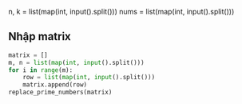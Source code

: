 n, k = list(map(int, input().split()))
nums = list(map(int, input().split()))

## Nhập matrix

```python
matrix = []
m, n = list(map(int, input().split()))
for i in range(m):
    row = list(map(int, input().split()))
    matrix.append(row)
replace_prime_numbers(matrix)
```
